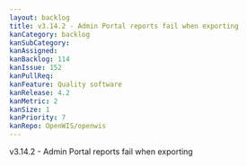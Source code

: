 ```yaml
---
layout: backlog
title: v3.14.2 - Admin Portal reports fail when exporting
kanCategory: backlog
kanSubCategory:
kanAssigned:
kanBacklog: 114
kanIssue: 152
kanPullReq:
kanFeature: Quality software
kanRelease: 4.2
kanMetric: 2
kanSize: 1
kanPriority: 7
kanRepo: OpenWIS/openwis
---
```

v3.14.2 - Admin Portal reports fail when exporting
